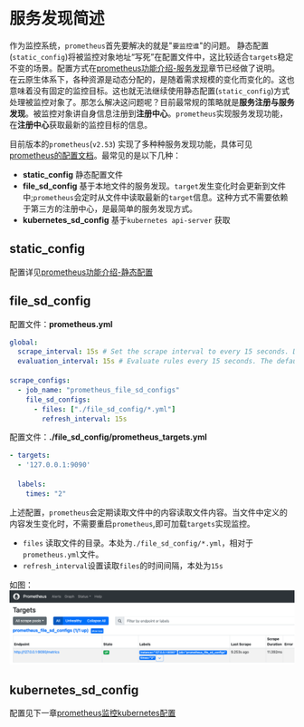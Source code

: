 # 服务发现简述

作为监控系统，`prometheus`首先要解决的就是"`要监控谁`"的问题。 
静态配置(`static_config`)将被监控对象地址“写死”在配置文件中，这比较适合`targets`稳定不变的场景。配置方式在[prometheus功能介绍-服务发现](prometheus功能介绍.md#服务发现)章节已经做了说明。  
在云原生体系下，各种资源是动态分配的，是随着需求规模的变化而变化的。这也意味着没有固定的监控目标。这也就无法继续使用静态配置(`static_config`)方式处理被监控对象了。那怎么解决这问题呢？目前最常规的策略就是**服务注册与服务发现**。被监控对象讲自身信息注册到**注册中心**。`prometheus`实现服务发现功能，在**注册中心**获取最新的监控目标的信息。

目前版本的`prometheus`(`v2.53`) 实现了多种种服务发现功能，具体可见[prometheus的配置文档](https://prometheus.io/docs/prometheus/2.53/configuration/configuration/)。最常见的是以下几种：

- **static_config** 静态配置文件
- **file_sd_config** 基于本地文件的服务发现。`target`发生变化时会更新到文件中;`prometheus`会定时从文件中读取最新的`target`信息。这种方式不需要依赖于第三方的注册中心，是最简单的服务发现方式。
- **kubernetes_sd_config** 基于`kubernetes api-server` 获取

## static_config

配置详见[prometheus功能介绍-静态配置](prometheus功能介绍.md#静态文件配置)

## file_sd_config


配置文件：**prometheus.yml**

```yaml
global:
  scrape_interval: 15s # Set the scrape interval to every 15 seconds. Default is every 1 minute.
  evaluation_interval: 15s # Evaluate rules every 15 seconds. The default is every 1 minute.

scrape_configs:
  - job_name: "prometheus_file_sd_configs"
    file_sd_configs:
      - files: ["./file_sd_config/*.yml"]
        refresh_interval: 15s
```



配置文件：**./file_sd_config/prometheus_targets.yml**

```yaml
- targets:
  - '127.0.0.1:9090'

  labels:
    times: "2"
```

上述配置，`prometheus`会定期读取文件中的内容读取文件内容。当文件中定义的内容发生变化时，不需要重启`prometheus`,即可加载`targets`实现监控。

- `files` 读取文件的目录。本处为`./file_sd_config/*.yml`，相对于`prometheus.yml`文件。
- `refresh_interval`设置读取`files`的时间间隔，本处为`15s`


如图：  
![prometheus_file_sd_configs](./src/prometheus_file_sd_configs.png)



## kubernetes_sd_config

配置见下一章[prometheus监控kubernetes配置](discovery_k8s_config.md)